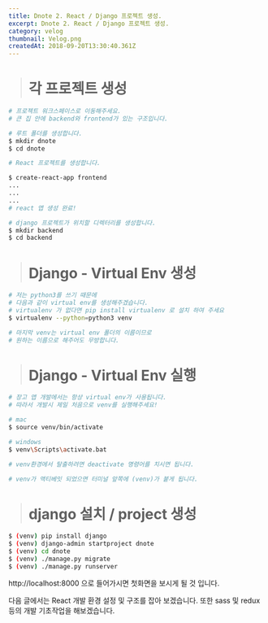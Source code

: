 ```yaml
---
title: Dnote 2. React / Django 프로젝트 생성.
excerpt: Dnote 2. React / Django 프로젝트 생성.
category: velog
thumbnail: Velog.png
createdAt: 2018-09-20T13:30:40.361Z
---
```

> # 각 프로젝트 생성

```bash
# 프로젝트 워크스페이스로 이동해주세요.
# 큰 집 안에 backend와 frontend가 있는 구조입니다.

# 루트 폴더를 생성합니다.
$ mkdir dnote
$ cd dnote

# React 프로젝트를 생성합니다.

$ create-react-app frontend
...
...
...
# react 앱 생성 완료!

# django 프로젝트가 위치할 디렉터리를 생성합니다.
$ mkdir backend
$ cd backend
```

> # Django - Virtual Env 생성

```bash
# 저는 python3를 쓰기 때문에 
# 다음과 같이 virtual env를 생성해주겠습니다.
# virtualenv 가 없다면 pip install virtualenv 로 설치 하여 주세요
$ virtualenv --python=python3 venv

# 마지막 venv는 virtual env 폴더의 이름이므로 
# 원하는 이름으로 해주어도 무방합니다.
```

> # Django - Virtual Env 실행

```bash
# 장고 앱 개발에서는 항상 virtual env가 사용됩니다.
# 따라서 개발시 제일 처음으로 venv를 실행해주세요!

# mac
$ source venv/bin/activate

# windows
$ venv\Scripts\activate.bat

# venv환경에서 탈출하려면 deactivate 명령어를 치시면 됩니다.

# venv가 액티베잇 되었으면 터미널 앞쪽에 (venv)가 붙게 됩니다.
```

> # django 설치 / project 생성

```bash
$ (venv) pip install django
$ (venv) django-admin startproject dnote
$ (venv) cd dnote
$ (venv) ./manage.py migrate
$ (venv) ./manage.py runserver
```
http://localhost:8000 으로 들어가시면 첫화면을 보시게 될 것 입니다.

다음 글에서는 React 개발 환경 설정 및 구조를 잡아 보겠습니다. 또한 sass 및 redux등의 개발 기초작업을 해보겠습니다.






